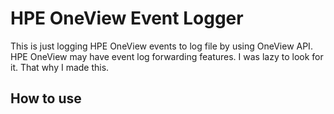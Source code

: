 # HPE OneView Event Logger
This is just logging HPE OneView events to log file by using OneView API. HPE OneView may have event log forwarding features. I was lazy to look for it. That why I made this.  

## How to use
